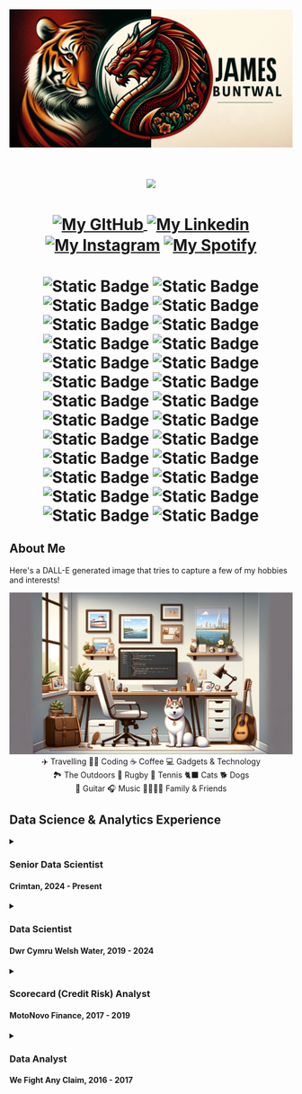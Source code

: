 

<!-- Header Banner Image -->
[![Header](Images/banner_centered.jpg "Header")]()
---


<!-- Vistors Counter -->
<h1 align="center">
<img align="center" src="https://visitor-badge.laobi.icu/badge?page_id=JamesBuntwal.JamesBuntwal">
</h1>


<!-- Socials -->
<h1 align="center">
<a  href="https://github.com/JamesBuntwal" target="blank">
  <img   align="center"
         src="https://raw.githubusercontent.com/rahuldkjain/github-profile-readme-generator/master/src/images/icons/Social/github.svg"
         alt="My GItHub"
         height="30"
         width="40"/>
</a>
<a href="https://www.linkedin.com/in/buntwalj/" target="blank"><img align="center" src="https://raw.githubusercontent.com/rahuldkjain/github-profile-readme-generator/master/src/images/icons/Social/linked-in-alt.svg" alt="My Linkedin" height="30" width="40" /></a>
<a href="https://instagram.com/jimbuntwal" target="blank"><img align="center" src="https://raw.githubusercontent.com/rahuldkjain/github-profile-readme-generator/master/src/images/icons/Social/instagram.svg" alt="My Instagram" height="30" width="40" /></a>
<a href="https://open.spotify.com/user/jimmy1260?si=qgmkKv2_SbGWHkMKMFJnSQ" target="blank"><img align="center" src="https://raw.githubusercontent.com/rahuldkjain/github-profile-readme-generator/master/src/images/icons/Social/spotify.svg" alt="My Spotify" height="30" width="40" /></a>
</h1>
<h1 align="center">

![Static Badge](https://img.shields.io/badge/Python--grey?style=social&logo=python)
![Static Badge](https://img.shields.io/badge/Numpy--grey?style=social&logo=numpy)
![Static Badge](https://img.shields.io/badge/Pandas--grey?style=social&logo=pandas)
![Static Badge](https://img.shields.io/badge/Scikit_Learn--grey?style=social&logo=scikitlearn)
![Static Badge](https://img.shields.io/badge/SciPy--grey?style=social&logo=scipy)
![Static Badge](https://img.shields.io/badge/Conda--grey?style=social&logo=Anaconda)
![Static Badge](https://img.shields.io/badge/Azure--grey?style=social&logo=Microsoft-Azure)
![Static Badge](https://img.shields.io/badge/DevOps--grey?style=social&logo=Azure-DevOps)
![Static Badge](https://img.shields.io/badge/Azure_Pipelines--grey?style=social&logo=Azure-Pipelines)
![Static Badge](https://img.shields.io/badge/Databricks--grey?style=social&logo=Databricks)
![Static Badge](https://img.shields.io/badge/Git--grey?style=social&logo=Git)
![Static Badge](https://img.shields.io/badge/MS_SQL--grey?style=social&logo=Microsoft-SQL-Server)
![Static Badge](https://img.shields.io/badge/R--grey?style=social&logo=R)
![Static Badge](https://img.shields.io/badge/Bash--grey?style=social&logo=GNU-Bash)
![Static Badge](https://img.shields.io/badge/LaTeX--grey?style=social&logo=LaTeX)
![Static Badge](https://img.shields.io/badge/Power_BI--grey?style=social&logo=Power-BI)
![Static Badge](https://img.shields.io/badge/Windows--grey?style=social&logo=Windows-95)
![Static Badge](https://img.shields.io/badge/Mac_OS--grey?style=social&logo=Apple)
![Static Badge](https://img.shields.io/badge/Excel--grey?style=social&logo=Microsoft-Excel)
![Static Badge](https://img.shields.io/badge/Powerpoint--grey?style=social&logo=Microsoft-Powerpoint)
![Static Badge](https://img.shields.io/badge/Teams--grey?style=social&logo=Microsoft-Teams)
![Static Badge](https://img.shields.io/badge/Outlook--grey?style=social&logo=Microsoft-Outlook)
![Static Badge](https://img.shields.io/badge/Word--grey?style=social&logo=Microsoft-Word)
![Static Badge](https://img.shields.io/badge/VS_Code--grey?style=social&logo=Visual-Studio-Code)
![Static Badge](https://img.shields.io/badge/Spyder--grey?style=social&logo=Spyder-IDE)
![Static Badge](https://img.shields.io/badge/Jupyter--grey?style=social&logo=Jupyter)
</h1>



## About Me

Here's a DALL-E generated image that tries to capture a few of my hobbies and interests!

<img src="Images/dall-e-about-me.webp"/>

<div align = "center">✈️ Travelling 🧑‍💻 Coding ☕️ Coffee 💻 Gadgets & Technology</div> 
<div align = "center">🏞️ The Outdoors 🏉 Rugby 🎾 Tennis 🐈‍⬛ Cats 🐕 Dogs</div>
<div align = "center">🎸 Guitar 🎧 Music 👨‍👨‍👧‍👦 Family & Friends</div>



## Data Science & Analytics Experience


<details><summary>
  <a align="left">
    
  ### Senior Data Scientist
  #### Crimtan, 2024 - Present
  </a>

</summary><a><img src="Images/crimtanlogo.png" width="400" align="right"></a>

> ![Static Badge](https://img.shields.io/badge/Python--grey?style=social&logo=python) ![Static Badge](https://img.shields.io/badge/Numpy--grey?style=social&logo=numpy) ![Static Badge](https://img.shields.io/badge/Pandas--grey?style=social&logo=pandas) ![Static Badge](https://img.shields.io/badge/Scikit_Learn--grey?style=social&logo=scikitlearn) ![Static Badge](https://img.shields.io/badge/SciPy--grey?style=social&logo=scipy) ![Static Badge](https://img.shields.io/badge/Conda--grey?style=social&logo=Anaconda) ![Static Badge](https://img.shields.io/badge/Azure--grey?style=social&logo=Microsoft-Azure) ![Static Badge](https://img.shields.io/badge/DevOps--grey?style=social&logo=Azure-DevOps) ![Static Badge](https://img.shields.io/badge/Azure_Pipelines--grey?style=social&logo=Azure-Pipelines) ![Static Badge](https://img.shields.io/badge/Git--grey?style=social&logo=Git) ![Static Badge](https://img.shields.io/badge/MS_SQL--grey?style=social&logo=Microsoft-SQL-Server) ![Static Badge](https://img.shields.io/badge/Bash--grey?style=social&logo=GNU-Bash) ![Static Badge](https://img.shields.io/badge/Power_BI--grey?style=social&logo=Power-BI) ![Static Badge](https://img.shields.io/badge/Excel--grey?style=social&logo=Microsoft-Excel) ![Static Badge](https://img.shields.io/badge/Powerpoint--grey?style=social&logo=Microsoft-Powerpoint) ![Static Badge](https://img.shields.io/badge/Teams--grey?style=social&logo=Microsoft-Teams) ![Static Badge](https://img.shields.io/badge/Outlook--grey?style=social&logo=Microsoft-Outlook) ![Static Badge](https://img.shields.io/badge/Word--grey?style=social&logo=Microsoft-Word) ![Static Badge](https://img.shields.io/badge/Spyder--grey?style=social&logo=Spyder-IDE) ![Static Badge](https://img.shields.io/badge/Jupyter--grey?style=social&logo=Jupyter)
>
> ![Static Badge](https://img.shields.io/badge/Data_Handling-grey?style=for-the-badge) ![Static Badge](https://img.shields.io/badge/Analysis-grey?style=for-the-badge) ![Static Badge](https://img.shields.io/badge/Statistics-grey?style=for-the-badge) ![Static Badge](https://img.shields.io/badge/Machine_Learning-grey?style=for-the-badge) ![Static Badge](https://img.shields.io/badge/CI\/CD-grey?style=for-the-badge)
> 
> <details><summary>Company</summary>
>
> 
> 
> </details>
>
> <details>
> <summary> Projects </summary>
>
> </details>
</details>

<details><summary>
  <a align="left">
    
  ### Data Scientist
  #### Dwr Cymru Welsh Water, 2019 - 2024
  </a>
  
</summary><a><img src="Images/dcww-logo.svg" width="400" align="right"></a>

> ![Static Badge](https://img.shields.io/badge/Python--grey?style=social&logo=python) ![Static Badge](https://img.shields.io/badge/Numpy--grey?style=social&logo=numpy) ![Static Badge](https://img.shields.io/badge/Pandas--grey?style=social&logo=pandas) ![Static Badge](https://img.shields.io/badge/Scikit_Learn--grey?style=social&logo=scikitlearn) ![Static Badge](https://img.shields.io/badge/SciPy--grey?style=social&logo=scipy) ![Static Badge](https://img.shields.io/badge/Conda--grey?style=social&logo=Anaconda) ![Static Badge](https://img.shields.io/badge/Azure--grey?style=social&logo=Microsoft-Azure) ![Static Badge](https://img.shields.io/badge/DevOps--grey?style=social&logo=Azure-DevOps) ![Static Badge](https://img.shields.io/badge/Azure_Pipelines--grey?style=social&logo=Azure-Pipelines) ![Static Badge](https://img.shields.io/badge/Git--grey?style=social&logo=Git) ![Static Badge](https://img.shields.io/badge/MS_SQL--grey?style=social&logo=Microsoft-SQL-Server) ![Static Badge](https://img.shields.io/badge/Bash--grey?style=social&logo=GNU-Bash) ![Static Badge](https://img.shields.io/badge/Power_BI--grey?style=social&logo=Power-BI) ![Static Badge](https://img.shields.io/badge/Excel--grey?style=social&logo=Microsoft-Excel) ![Static Badge](https://img.shields.io/badge/Powerpoint--grey?style=social&logo=Microsoft-Powerpoint) ![Static Badge](https://img.shields.io/badge/Teams--grey?style=social&logo=Microsoft-Teams) ![Static Badge](https://img.shields.io/badge/Outlook--grey?style=social&logo=Microsoft-Outlook) ![Static Badge](https://img.shields.io/badge/Word--grey?style=social&logo=Microsoft-Word) ![Static Badge](https://img.shields.io/badge/Spyder--grey?style=social&logo=Spyder-IDE) ![Static Badge](https://img.shields.io/badge/Jupyter--grey?style=social&logo=Jupyter)
>
> ![Static Badge](https://img.shields.io/badge/Data_Handling-grey?style=for-the-badge) ![Static Badge](https://img.shields.io/badge/Analysis-grey?style=for-the-badge) ![Static Badge](https://img.shields.io/badge/Statistics-grey?style=for-the-badge) ![Static Badge](https://img.shields.io/badge/Machine_Learning-grey?style=for-the-badge) ![Static Badge](https://img.shields.io/badge/CI\/CD-grey?style=for-the-badge)
> 
> <details><summary>Company</summary>
>
> Dŵr Cymru Welsh Water is a not-for-profit company which supplies drinking water and wastewater services to most of Wales and parts of western England that border Wales. In total, it serves around 1.4 million households and businesses, around three million people, and supplies nearly 830 million litres of drinking water per day.
>
> </details>
>
> <details><summary>Projects</summary>
>
> - End to end machine learning pipelines for predictive modelling. 
> - Using data and building tools that solve problems and increase the analytical intelligence that goes into large scale decisioning.
> - Working with stakeholders to identify problem areas and creating solutions to those problems.
> - Following Agile methodologies and the CRISP-DM life cycle.
> 
> > <details>
> > <summary> SRV Bacteria Predictor </summary>
> > 
> > An ensemble model with a Gini Coefficient of 70+ was developed to identify service reservoir assets at risk of ecoli failures to direct manual investigations.
> > Water quality samples are regularly taken from each of the 300+ service reservoirs located across Wales. These samples are analysed and the data uploaded to a centralised database.
> > A legacy model was historically used to identify assets but stakeholders felt its performance had degraded to the point of no longer being fit for purpose.
> > This model redevelopment project included: 
> > - Extensive EDA.
> > - Data drift analysis.
> > - 10, 000: 1 class imbalance.
> > - Low capacity for on-site investigation required minimal false positives.
> > - Interactive Power-BI Dashboard.
> > - SMOTE & TOMEK link resampling.
> > - Supervised Discritisation.
> > - Azure Virtual Machines & DevOps Pipelines.
> > </details>
> > 
> > <details>
> > <summary> Other Projects </summary>
> > 
> > - CSO Monitoring
> > - Risk Assessment Risk Index
> > - Property Risk Profile
> > - Model Monitoring Suite
> > </details>
> </details>
</details>

<!--
> > <details>
> > <summary> Risk Assessment Risk Index </summary>
> > details of project
> > </details>
>
> > <details>
> > <summary> Property Risk Profile </summary>
> > details of project
> > </details>
>
> > <details>
> > <summary> Model Monitoring Suite </summary>
> > details of project
> > </details>
>
>  -->


<details><summary>
  
  ### Scorecard (Credit Risk) Analyst
  #### MotoNovo Finance, 2017 - 2019
</summary><a><img src="Images/motonovo-logo.svg" width="400" align="right"></a>

<!--
> <img src="Images/motonovo-logo.svg" height = 100/>
> <br><br>
>  -->
> ![Static Badge](https://img.shields.io/badge/MS_SQL--grey?style=social&logo=Microsoft-SQL-Server) ![Static Badge](https://img.shields.io/badge/SAS--grey?style=social&logo=SAS) ![Static Badge](https://img.shields.io/badge/R--grey?style=social&logo=R) ![Static Badge](https://img.shields.io/badge/Excel--grey?style=social&logo=Microsoft-Excel) ![Static Badge](https://img.shields.io/badge/Powerpoint--grey?style=social&logo=Microsoft-Powerpoint) ![Static Badge](https://img.shields.io/badge/Outlook--grey?style=social&logo=Microsoft-Outlook) ![Static Badge](https://img.shields.io/badge/Word--grey?style=social&logo=Microsoft-Word)
>
> ![Static Badge](https://img.shields.io/badge/Data_Handling-grey?style=for-the-badge) ![Static Badge](https://img.shields.io/badge/Analysis-grey?style=for-the-badge) ![Static Badge](https://img.shields.io/badge/Dataset_Design-grey?style=for-the-badge) ![Static Badge](https://img.shields.io/badge/Automation-grey?style=for-the-badge) ![Static Badge](https://img.shields.io/badge/Reporting-grey?style=for-the-badge)
>
> <details>
> <summary> Company </summary>
>
> One of the UK's fastest growing independent finance companies, helping thousands of people fund the purchases of cars, vans, and bikes. Working with thousands of dealer partners across the UK, they've been in the industry for over 40 years and are now part of the Aldermore Group.
> 
> </details>
>
> <details>
> <summary> Projects </summary>
>
> Building and monitoring credit risk models; predominantly logistic regressions and decision trees, and Customer analytics.
> 
> - Loan Application Models
> - Behavioural Models (Roll, Recovery etc.)
> - Customer Affordability Models
> - Significant Increase in Credit Risk (SICR) (Regulatory)
> - Propensity to Purchase GAP Insurance
> </details>
</details>
<details><summary>
  
### Data Analyst
#### We Fight Any Claim, 2016 - 2017
</summary><a><img src="Images/wfac-logo-3.jpg" width="400" align="right"></a>

<!--
> <img src="Images/wfac-logo-3.jpg" height = 100/>
> <br><br>
-->
> ![Static Badge](https://img.shields.io/badge/MySQL--grey?style=social&logo=MySQL) ![Static Badge](https://img.shields.io/badge/R--grey?style=social&logo=R) ![Static Badge](https://img.shields.io/badge/Excel--grey?style=social&logo=Microsoft-Excel) ![Static Badge](https://img.shields.io/badge/Powerpoint--grey?style=social&logo=Microsoft-Powerpoint) ![Static Badge](https://img.shields.io/badge/Outlook--grey?style=social&logo=Microsoft-Outlook) ![Static Badge](https://img.shields.io/badge/Word--grey?style=social&logo=Microsoft-Word)
>
> ![Static Badge](https://img.shields.io/badge/Data_Handling-grey?style=for-the-badge) ![Static Badge](https://img.shields.io/badge/Analysis-grey?style=for-the-badge) ![Static Badge](https://img.shields.io/badge/Statistics-grey?style=for-the-badge) ![Static Badge](https://img.shields.io/badge/Reporting-grey?style=for-the-badge)
> 
> <details>
> <summary> Company </summary>
>
> We Fight Any Claim was one of the UK’s most successful Claims Management Companies and proudly helped over 220,000 customers claim back over £600 million in compensation for mis-sold PPI. In August 2019, the Financial Conduct Authority introduced a deadline for making payment protection insurance complaints. From April 2020, We Fight Any Claim ceased claims management services and commenced an extensive exercise to review outstanding accounts and to exchange information with lenders to conclude remaining claim activity for existing customers.
>
> </details>
>
> <details>
> <summary> Projects </summary>
>
> - Monitored and forecasted business KPI's
> - Used 'Google Analytics' to analyse website traffic and product performance.
> - Created a data driven target setting system for telephony staff performance targets.
> </details>
</details>

<!--
<h2>
<p align=center>💧 Data Scientist for Dwr Cymru Welsh Water</p>
<p align=center>🎸🎾🎵</p>
</h2>



**JamesBuntwal/JamesBuntwal** is a ✨ _special_ ✨ repository because its `README.md` (this file) appears on your GitHub profile.

Here are some ideas to get you started:

- 🔭 I’m currently working on ...
- 🌱 I’m currently learning ...
- 👯 I’m looking to collaborate on ...
- 🤔 I’m looking for help with ...
- 💬 Ask me about ...
- 📫 How to reach me: ...
- 😄 Pronouns: ...
- ⚡ Fun fact: ...
-->
